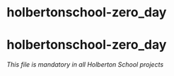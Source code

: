 # holbertonschool-zero_day
# holbertonschool-zero_day
*This file is mandatory in all Holberton School projects*
